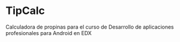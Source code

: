 # TipCalc
Calculadora de propinas para el curso de Desarrollo de aplicaciones profesionales para Android en  EDX 
